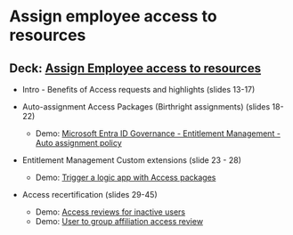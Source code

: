 # Assign employee access to resources

## Deck: [Assign Employee access to resources](https://github.com/microsoft/EntraIDGovernance-Training/blob/main/IGAPOC/EIGA%20POC%20-%20Scenario%202%20-%20Assign%20Employee%20access%20to%20resources.pptx)

- Intro - Benefits of Access requests and highlights (slides 13-17)
- Auto-assignment Access Packages (Birthright assignments) (slides 18-22)
  - Demo: [Microsoft Entra ID Governance  - Entitlement Management - Auto assignment policy](https://youtu.be/umGvpL3I41U)
- Entitlement Management Custom extensions (slide 23 - 28)
  - Demo: [Trigger a logic app with Access packages](https://youtu.be/tiwiUEx0FHo)

- Access recertification (slides 29-45)
  - Demo: [Access reviews for inactive users](https://youtu.be/rQxaoMoZRQ0)
  - Demo: [User to group affiliation access review](https://youtu.be/352bjbAqLnM)
